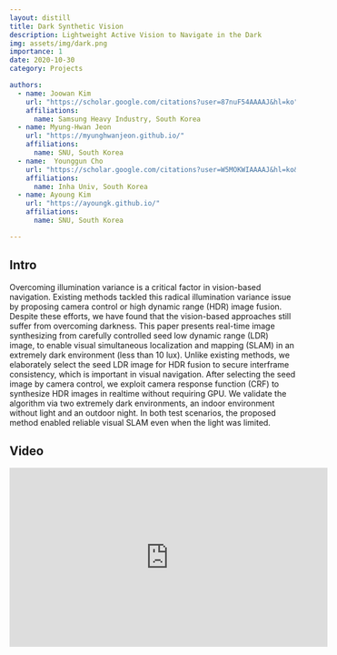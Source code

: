 ```yaml
---
layout: distill
title: Dark Synthetic Vision
description: Lightweight Active Vision to Navigate in the Dark
img: assets/img/dark.png
importance: 1
date: 2020-10-30
category: Projects

authors:
  - name: Joowan Kim
    url: "https://scholar.google.com/citations?user=87nuF54AAAAJ&hl=ko"
    affiliations: 
      name: Samsung Heavy Industry, South Korea
  - name: Myung-Hwan Jeon
    url: "https://myunghwanjeon.github.io/"
    affiliations: 
      name: SNU, South Korea
  - name:  Younggun Cho
    url: "https://scholar.google.com/citations?user=W5MOKWIAAAAJ&hl=ko&oi=ao"
    affiliations: 
      name: Inha Univ, South Korea
  - name: Ayoung Kim
    url: "https://ayoungk.github.io/"
    affiliations: 
      name: SNU, South Korea

---
```


<a target="_blank" href="https://rpm.snu.ac.kr/publications/jwkim-2020-ral.pdf" class="button button--sacnite button--round-l">
    <i class="fas fa-file-pdf fa-3x" title="pdf link"></i>
</a>

## Intro

Overcoming illumination variance is a critical factor in vision-based navigation. Existing methods tackled this radical illumination variance issue by proposing camera control or high dynamic range (HDR) image fusion. Despite these efforts, we have found that the vision-based approaches still suffer from overcoming darkness. This paper presents real-time image synthesizing from carefully controlled seed low dynamic range (LDR) image, to enable visual simultaneous localization and mapping (SLAM) in an extremely dark environment (less than 10 lux). Unlike existing methods, we elaborately select the seed LDR image for HDR fusion to secure interframe consistency, which is important in visual navigation. After selecting the seed image by camera control, we exploit camera response function (CRF) to synthesize HDR images in realtime without requiring GPU. We validate the algorithm via two extremely dark environments, an indoor environment without light and an outdoor night. In both test scenarios, the proposed method enabled reliable visual SLAM even when the light was limited.

## Video 

<div align="center">
  <iframe width="560" height="315" src="https://www.youtube.com/embed/XmmJBgy5PbQ?si=v4p66ZoWk8eTk_TJ" title="YouTube video player" frameborder="0" allow="accelerometer; autoplay; clipboard-write; encrypted-media; gyroscope; picture-in-picture; web-share" allowfullscreen></iframe>
</div>